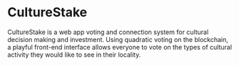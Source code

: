 # CultureStake
CultureStake is a web app voting and connection system for cultural decision making and investment. Using quadratic voting on the blockchain, a playful front-end interface allows everyone to vote on the types of cultural activity they would like to see in their locality.
